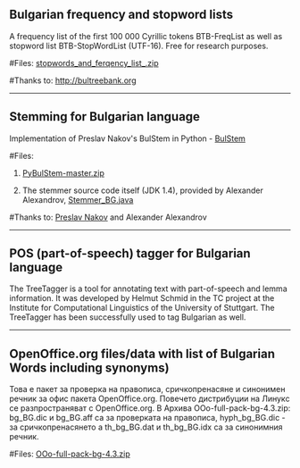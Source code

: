 Bulgarian frequency and stopword lists
---------
A frequency list of the first 100 000 Cyrillic tokens BTB-FreqList as well as stopword list BTB-StopWordList (UTF-16). Free for research purposes.

#Files: [stopwords_and_ferqency_list_.zip](https://github.com/antouanbg/Bulgarian_Datasets_Models/blob/master/datasets/NLP/stopwords_and_ferqency_list_.zip)

#Thanks to: http://bultreebank.org
________
Stemming for Bulgarian language
-------------------------------
Implementation of Preslav Nakov's BulStem in Python - [BulStem](http://people.ischool.berkeley.edu/~nakov/bulstem)

#Files: &nbsp;
1. [PyBulStem-master.zip](https://github.com/antouanbg/Bulgarian_Datasets_Models/blob/master/datasets/NLP/PyBulStem-master.zip)

2. The stemmer source code itself (JDK 1.4), provided by Alexander Alexandrov, [Stemmer_BG.java](https://github.com/antouanbg/Bulgarian_Datasets_Models/blob/master/datasets/NLP/Stemmer_BG.java)

#Thanks to: [Preslav Nakov](https://github.com/peio) and Alexander Alexandrov
________
POS (part-of-speech) tagger for Bulgarian language
-------------------------------
The TreeTagger is a tool for annotating text with part-of-speech and lemma information. It was developed by Helmut Schmid in the TC project at the Institute for Computational Linguistics of the University of Stuttgart. The TreeTagger has been successfully used to tag Bulgarian as well.

________
OpenOffice.org files/data with list of Bulgarian Words including synonyms)
-------------------------------
Това е пакет за проверка на правописа, сричкопренасяне и синонимен речник за офис пакета OpenOffice.org. Повечето дистрибуции на Линукс се разпространяват с OpenOffice.org. В Архива OOo-full-pack-bg-4.3.zip: bg_BG.dic и bg_BG.aff са за проверката на правописа, hyph_bg_BG.dic - за сричкопренасянето
а th_bg_BG.dat и th_bg_BG.idx са за синонимния речник.

#Files: [OOo-full-pack-bg-4.3.zip](https://github.com/antouanbg/Bulgarian_Datasets_Models/blob/master/datasets/NLP/OOo-full-pack-bg-4.3.zip)

